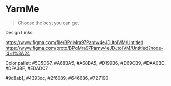 # YarnMe

> Choose the best you can get


Design Links:

https://www.figma.com/file/BPqMra97Pamw4eJDJtoIVM/Untitled
https://www.figma.com/proto/BPqMra97Pamw4eJDJtoIVM/Untitled?node-id=1%3A24

Color pallet:
  #5C5D67, #A68BA5, #A68BA5, #D199B6, #D69CB9, #DAA0BC, #DFA3BF, #EDADC7

  #9d8ab1, #4393cc, #2f6089, #646686, #727190
